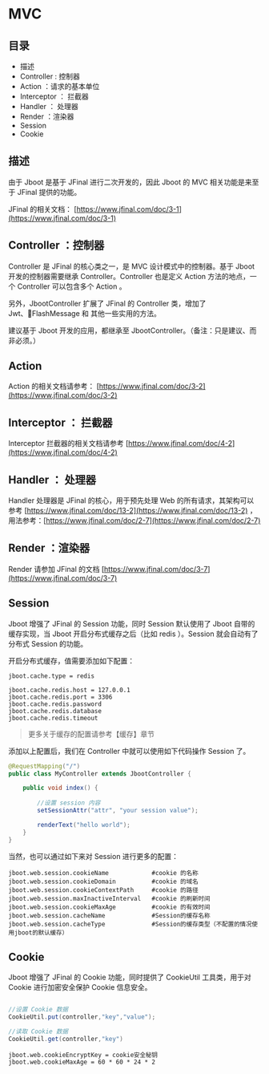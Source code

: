 # MVC


## 目录

- 描述
- Controller : 控制器
- Action ：请求的基本单位
- Interceptor ： 拦截器
- Handler ： 处理器
- Render ：渲染器
- Session 
- Cookie



## 描述
由于 Jboot 是基于 JFinal 进行二次开发的，因此 Jboot 的 MVC 相关功能是来至于 JFinal 提供的功能。

JFinal 的相关文档： [https://www.jfinal.com/doc/3-1](https://www.jfinal.com/doc/3-1)


## Controller ：控制器

 Controller 是 JFinal 的核心类之一，是 MVC 设计模式中的控制器。基于 Jboot 开发的控制器需要继承 Controller。Controller 也是定义 Action 方法的地点，一个 Controller 可以包含多个 Action 。

 另外，JbootController 扩展了 JFinal 的 Controller 类，增加了 Jwt、FlashMessage 和 其他一些实用的方法。

 建议基于 Jboot 开发的应用，都继承至 JbootController。（备注：只是建议、而非必须。）


 ## Action

Action 的相关文档请参考： [https://www.jfinal.com/doc/3-2](https://www.jfinal.com/doc/3-2) 

## Interceptor ： 拦截器

Interceptor 拦截器的相关文档请参考 [https://www.jfinal.com/doc/4-2](https://www.jfinal.com/doc/4-2) 


## Handler ： 处理器

Handler  处理器是 JFinal 的核心，用于预先处理 Web 的所有请求，其架构可以参考 [https://www.jfinal.com/doc/13-2](https://www.jfinal.com/doc/13-2) ，用法参考：[https://www.jfinal.com/doc/2-7](https://www.jfinal.com/doc/2-7) 

## Render ：渲染器

Render 请参加 JFinal 的文档 [https://www.jfinal.com/doc/3-7](https://www.jfinal.com/doc/3-7) 

## Session

Jboot 增强了 JFinal 的 Session 功能，同时 Session 默认使用了 Jboot 自带的缓存实现，当 Jboot 开启分布式缓存之后（比如 redis ）。Session 就会自动有了分布式 Session 的功能。

开启分布式缓存，值需要添加如下配置：

```properties
jboot.cache.type = redis

jboot.cache.redis.host = 127.0.0.1
jboot.cache.redis.port = 3306
jboot.cache.redis.password
jboot.cache.redis.database
jboot.cache.redis.timeout
```

> 更多关于缓存的配置请参考【缓存】章节



添加以上配置后，我们在 Controller 中就可以使用如下代码操作 Session 了。

```java
@RequestMapping("/")
public class MyController extends JbootController {

    public void index() {
        
        //设置 session 内容
        setSessionAttr("attr", "your session value");

        renderText("hello world");
    }
}
```

当然，也可以通过如下来对 Session 进行更多的配置：

```
jboot.web.session.cookieName            #cookie 的名称
jboot.web.session.cookieDomain          #cookie 的域名
jboot.web.session.cookieContextPath     #cookie 的路径
jboot.web.session.maxInactiveInterval   #cookie 的刷新时间
jboot.web.session.cookieMaxAge          #cookie 的有效时间
jboot.web.session.cacheName             #Session的缓存名称
jboot.web.session.cacheType             #Session的缓存类型（不配置的情况使用jboot的默认缓存）
```

## Cookie

Jboot 增强了 JFinal 的 Cookie 功能，同时提供了 CookieUtil 工具类，用于对 Cookie 进行加密安全保护 Cookie 信息安全。

```java

//设置 Cookie 数据
CookieUtil.put(controller,"key","value");

//读取 Cookie 数据
CookieUtil.get(controller,"key")
```

```properties
jboot.web.cookieEncryptKey = cookie安全秘钥
jboot.web.cookieMaxAge = 60 * 60 * 24 * 2
```



